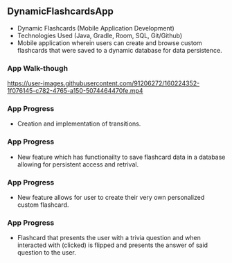 ## DynamicFlashcardsApp

- Dynamic Flashcards (Mobile Application Development)
- Technologies Used (Java, Gradle, Room, SQL, Git/Github) 
- Mobile application wherein users can create and browse custom flashcards that were saved to a dynamic database for data persistence.

### App Walk-though

https://user-images.githubusercontent.com/91206272/160224352-1f076145-c782-4765-a150-5074464470fe.mp4

### App Progress
- Creation and implementation of transitions.


### App Progress

- New feature which has functionailty to save flashcard data in a database allowing for persistent access and retrival.


### App Progress

- New feature allows for user to create their very own personalized custom flashcard.


### App Progress
- Flashcard that presents the user with a trivia question and when interacted with (clicked) is flipped and presents the answer of said question to the user.

